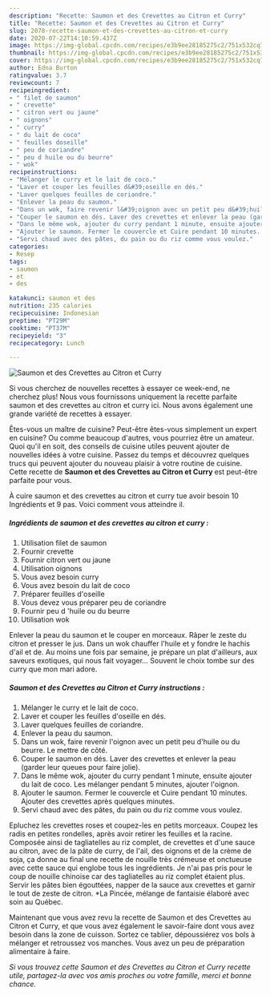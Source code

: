 ```yaml
---
description: "Recette: Saumon et des Crevettes au Citron et Curry"
title: "Recette: Saumon et des Crevettes au Citron et Curry"
slug: 2078-recette-saumon-et-des-crevettes-au-citron-et-curry
date: 2020-07-22T14:10:59.437Z
image: https://img-global.cpcdn.com/recipes/e3b9ee28185275c2/751x532cq70/saumon-et-des-crevettes-au-citron-et-curry-photo-principale-de-la-recette.jpg
thumbnail: https://img-global.cpcdn.com/recipes/e3b9ee28185275c2/751x532cq70/saumon-et-des-crevettes-au-citron-et-curry-photo-principale-de-la-recette.jpg
cover: https://img-global.cpcdn.com/recipes/e3b9ee28185275c2/751x532cq70/saumon-et-des-crevettes-au-citron-et-curry-photo-principale-de-la-recette.jpg
author: Edna Burton
ratingvalue: 3.7
reviewcount: 7
recipeingredient:
- " filet de saumon"
- " crevette"
- " citron vert ou jaune"
- " oignons"
- " curry"
- " du lait de coco"
- " feuilles doseille"
- " peu de coriandre"
- " peu d huile ou du beurre"
- " wok"
recipeinstructions:
- "Mélanger le curry et le lait de coco."
- "Laver et couper les feuilles d&#39;oseille en dés."
- "Laver quelques feuilles de coriandre."
- "Enlever la peau du saumon."
- "Dans un wok, faire revenir l&#39;oignon avec un petit peu d&#39;huile ou du beurre. Le mettre de côté."
- "Couper le saumon en dés. Laver des crevettes et enlever la peau (garder leur queues pour faire jolie)."
- "Dans le même wok, ajouter du curry pendant 1 minute, ensuite ajouter du lait de coco. Les mélanger pendant 5 minutes, ajouter l&#39;oignon."
- "Ajouter le saumon. Fermer le couvercle et Cuire pendant 10 minutes. Ajouter des crevettes après quelques minutes."
- "Servi chaud avec des pâtes, du pain ou du riz comme vous voulez."
categories:
- Resep
tags:
- saumon
- et
- des

katakunci: saumon et des 
nutrition: 235 calories
recipecuisine: Indonesian
preptime: "PT29M"
cooktime: "PT37M"
recipeyield: "3"
recipecategory: Lunch

---
```



![Saumon et des Crevettes au Citron et Curry](https://img-global.cpcdn.com/recipes/e3b9ee28185275c2/751x532cq70/saumon-et-des-crevettes-au-citron-et-curry-photo-principale-de-la-recette.jpg)

Si vous cherchez de nouvelles recettes à essayer ce week-end, ne cherchez plus! Nous vous fournissons uniquement la recette parfaite saumon et des crevettes au citron et curry ici. Nous avons également une grande variété de recettes à essayer.

Êtes-vous un maître de cuisine? Peut-être êtes-vous simplement un expert en cuisine? Ou comme beaucoup d'autres, vous pourriez être un amateur. Quoi qu'il en soit, des conseils de cuisine utiles peuvent ajouter de nouvelles idées à votre cuisine. Passez du temps et découvrez quelques trucs qui peuvent ajouter du nouveau plaisir à votre routine de cuisine. Cette recette de <strong> Saumon et des Crevettes au Citron et Curry </strong> est peut-être parfaite pour vous.

<!--inarticleads1-->

À cuire saumon et des crevettes au citron et curry tue avoir besoin 10 Ingrédients et 9 pas. Voici comment vous atteindre il.

##### Ingrédients de saumon et des crevettes au citron et curry :

1. Utilisation  filet de saumon
1. Fournir  crevette
1. Fournir  citron vert ou jaune
1. Utilisation  oignons
1. Vous avez besoin  curry
1. Vous avez besoin  du lait de coco
1. Préparer  feuilles d&#39;oseille
1. Vous devez vous préparer  peu de coriandre
1. Fournir  peu d &#39;huile ou du beurre
1. Utilisation  wok


Enlever la peau du saumon et le couper en morceaux. Râper le zeste du citron et presser le jus. Dans un wok chauffer l&#39;huile et y fondre le hachis d&#39;ail et de. Au moins une fois par semaine, je prépare un plat d&#39;ailleurs, aux saveurs exotiques, qui nous fait voyager… Souvent le choix tombe sur des curry que mon mari adore. 

<!--inarticleads2-->

##### Saumon et des Crevettes au Citron et Curry instructions :

1. Mélanger le curry et le lait de coco.
1. Laver et couper les feuilles d&#39;oseille en dés.
1. Laver quelques feuilles de coriandre.
1. Enlever la peau du saumon.
1. Dans un wok, faire revenir l&#39;oignon avec un petit peu d&#39;huile ou du beurre. Le mettre de côté.
1. Couper le saumon en dés. Laver des crevettes et enlever la peau (garder leur queues pour faire jolie).
1. Dans le même wok, ajouter du curry pendant 1 minute, ensuite ajouter du lait de coco. Les mélanger pendant 5 minutes, ajouter l&#39;oignon.
1. Ajouter le saumon. Fermer le couvercle et Cuire pendant 10 minutes. Ajouter des crevettes après quelques minutes.
1. Servi chaud avec des pâtes, du pain ou du riz comme vous voulez.


Epluchez les crevettes roses et coupez-les en petits morceaux. Coupez les radis en petites rondelles, après avoir retirer les feuilles et la racine. Composée ainsi de tagliatelles au riz complet, de crevettes et d&#39;une sauce au citron, avec de la pâte de curry, de l&#39;ail, des oignons et de la crème de soja, ça donne au final une recette de nouille très crémeuse et onctueuse avec cette sauce qui englobe tous les ingrédients. Je n&#39;ai pas pris pour le coup de nouille chinoise car des tagliatelles au riz complet étaient plus. Servir les pâtes bien égouttées, napper de la sauce aux crevettes et garnir le tout de zeste de citron. *La Pincée, mélange de fantaisie élaboré avec soin au Québec. 

<!--inarticleads1-->

<p>
Maintenant que vous avez revu la recette de Saumon et des Crevettes au Citron et Curry, et que vous avez également le savoir-faire dont vous avez besoin dans la zone de cuisson. Sortez ce tablier, dépoussiérez vos bols à mélanger et retroussez vos manches. Vous avez un peu de préparation alimentaire à faire.
</p>

<p>
<i>Si vous trouvez cette Saumon et des Crevettes au Citron et Curry recette utile, partagez-la avec vos amis proches ou votre famille, merci et bonne chance.</i>
</p>
